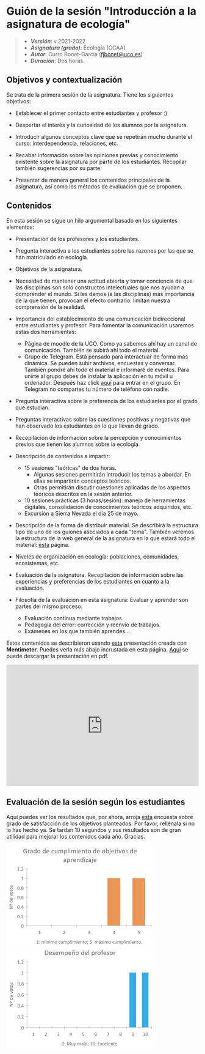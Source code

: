 # Guión de la sesión "Introducción a la asignatura de ecología"


> + **_Versión_**: v.2021-2022
> + **_Asignatura (grado)_**: Ecología (CCAA)
> + **_Autor_**: Curro Bonet-García (fjbonet@uco.es)
> + **_Duración_**: Dos horas.



## Objetivos y contextualización 

Se trata de la primera sesión de la asignatura. Tiene los siguientes objetivos:

 + Establecer el primer contacto entre estudiantes y profesor :)

 + Despertar el interés y la curiosidad de los alumnos por la asignatura. 

 + Introducir algunos conceptos clave que se repetirán mucho durante el curso: interdependencia, relaciones, etc.

 + Recabar información sobre las opiniones previas y conocimiento existente sobre la asignatura por parte de los estudiantes. Recopilar también sugerencias por su parte.

 + Presentar de manera general los contenidos principales de la asignatura, así como los métodos de evaluación que se proponen. 

   

## Contenidos
En esta sesión se sigue un hilo argumental basado en los siguientes elementos:

+ Presentación de los profesores y los estudiantes.
+ Pregunta interactiva a los estudiantes sobre las razones por las que se han matriculado en ecología.
+ Objetivos de la asignatura.
+ Necesidad de mantener una actitud abierta y tomar conciencia de que las disciplinas son solo constructos intelectuales que nos ayudan a comprender el mundo. Si les damos (a las disciplinas) más importancia de la que tienen, provocan el efecto contrario: limitan nuestra comprensión de la realidad.
+ Importancia del establecimiento de una comunicación bidireccional entre estudiantes y profesor. Para fomentar la comunicación usaremos estas dos herramientas:
  + Página de moodle de la UCO. Como ya sabemos ahí hay un canal de comunicación. También se subirá ahí todo el material.
  + Grupo de Telegram. Está pensado para interactuar de forma más dinámica. Se pueden subir archivos, encuestas y conversar. También pondré ahí todo el material e informaré de eventos. Para unirte al grupo debes de instalar la aplicación en tu móvil u ordenador. Después haz click [aquí](https://t.me/+wMQo1WiToxk1MTk8) para entrar en el grupo. En Telegram no compartes tu número de teléfono con nadie.

+ Pregunta interactiva sobre la preferencia de los estudiantes por el grado que estudian.
+ Preguntas interactivas sobre las cuestiones positivas y negativas que han observado los estudiantes en lo que llevan de grado.
+ Recopilación de información sobre la percepción y conocimientos previos que tienen los alumnos sobre la ecología. 
+ Descripción de contenidos a impartir:
  + 15 sesiones "teóricas" de dos horas.
    + Algunas sesiones permitirán introducir los temas a abordar. En ellas se impartirán conceptos teóricos.
    + Otras permitirán discutir cuestiones aplicadas de los aspectos teóricos descritos en la sesión anterior. 
  + 10 sesiones prácticas (3 horas/sesión): manejo de herramientas digitales, consolidación de conocimientos teóricos adquiridos, etc.
  + Excursión a Sierra Nevada el día 25 de mayo.
+ Descripción de la forma de distribuir material. Se describirá la estructura tipo de uno de los guiones asociados a cada "tema". También veremos la estructura de la web general de la asignatura en la que estará todo el material: [esta](https://aprendiendo-cosas.github.io/ecologia_CCAA_UCO/contenidos_ecologia_ccaa_2021-2022.html) página. 
+ Niveles de organización en ecología: poblaciones, comunidades, ecosistemas, etc.  
+ Evaluación de la asignatura. Recopilación de información sobre las experiencias y preferencias de los estudiantes en cuanto a la evaluación.
+ Filosofía de la evaluación en esta asignatura: Evaluar y aprender son partes del mismo proceso. 
  + Evaluación continua mediante trabajos.
  + Pedagogía del error: corrección y reenvío de trabajos.
  + Exámenes en los que también aprendes... 

Estos contenidos se describieron usando [esta](https://www.mentimeter.com/s/c7573df3563c86c0b29f71f6fbaf3f09/1dc6d4d68e9a) presentación creada con **Mentimeter**. Puedes verla más abajo incrustada en esta página. [Aquí](https://github.com/aprendiendo-cosas/intro_asignatura_ecologia_ccaa/blob/2021___2022/introduccion_asignatura_ecologia.pdf) se puede descargar la presentación en pdf.


<div style='position: relative; padding-bottom: 56.25%; padding-top: 35px; height: 0; overflow: hidden;'><iframe sandbox='allow-scripts allow-same-origin allow-presentation' allowfullscreen='true' allowtransparency='true' frameborder='0' height='315' src='https://www.mentimeter.com/embed/c7573df3563c86c0b29f71f6fbaf3f09/1dc6d4d68e9a' style='position: absolute; top: 0; left: 0; width: 100%; height: 100%;' width='420'></iframe></div>



## Evaluación de la sesión según los estudiantes

Aquí puedes ver los resultados que, por ahora, arroja [esta](https://docs.google.com/forms/d/e/1FAIpQLScbCKaNkzzjV5bH0yek41FO-KS7LtLhT_ilITS_ZR0Z2XJyCA/viewform?usp=sf_link) encuesta sobre grado de satisfacción de los objetivos planteados. Por favor, rellénala si no lo has hecho ya. Se tardan 10 segundos y sus resultados son de gran utilidad para mejorar los contenidos cada año. Gracias.


<img src="https://github.com/aprendiendo-cosas/Te_intro_asignatura_ecologia_ccaa/raw/2021____2022/imagenes/cumplimiento_objetivos.png" alt="image" style="zoom:50%;" />

<img src="https://github.com/aprendiendo-cosas/Te_intro_asignatura_ecologia_ccaa/raw/2021____2022/imagenes/desempenio_profesor.png" alt="image" style="zoom:50%;" />

